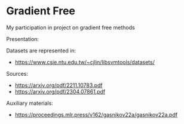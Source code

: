 # Gradient Free

My participation in project on gradient free methods


Presentation:


Datasets are represented in:
- https://www.csie.ntu.edu.tw/~cjlin/libsvmtools/datasets/


Sources:
- https://arxiv.org/pdf/2211.10783.pdf
- https://arxiv.org/pdf/2304.07861.pdf

Auxiliary materials:
- https://proceedings.mlr.press/v162/gasnikov22a/gasnikov22a.pdf

